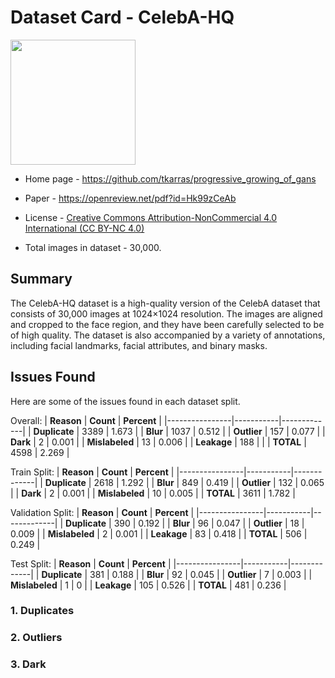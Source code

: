 # Dataset Card - CelebA-HQ
<img src="https://pythonawesome.com/content/images/2018/07/celebA-HQ.jpg" height="200" />


+ Home page - https://github.com/tkarras/progressive_growing_of_gans

+ Paper - https://openreview.net/pdf?id=Hk99zCeAb

+ License - [Creative Commons Attribution-NonCommercial 4.0 International (CC BY-NC 4.0)](https://creativecommons.org/licenses/by-nc/4.0/)

+ Total images in dataset - 30,000.

## Summary
The CelebA-HQ dataset is a high-quality version of the CelebA dataset that consists of 30,000 images at 1024×1024 resolution. The images are aligned and cropped to the face region, and they have been carefully selected to be of high quality. The dataset is also accompanied by a variety of annotations, including facial landmarks, facial attributes, and binary masks.

## Issues Found
Here are some of the issues found in each dataset split.

Overall:
| **Reason**     | **Count** | **Percent** |
|----------------|-----------|-------------|
| **Duplicate**  | 3389      | 1.673       |
| **Blur**       | 1037      | 0.512       |
| **Outlier**    | 157       | 0.077       |
| **Dark**       | 2         | 0.001       |
| **Mislabeled** | 13        | 0.006       |
| **Leakage**    | 188       |             |
| **TOTAL**      | 4598      | 2.269       |

Train Split:
| **Reason**     | **Count** | **Percent** |
|----------------|-----------|-------------|
| **Duplicate**  | 2618      | 1.292       |
| **Blur**       | 849       | 0.419       |
| **Outlier**    | 132       | 0.065       |
| **Dark**       | 2         | 0.001       |
| **Mislabeled** | 10        | 0.005       |
| **TOTAL**      | 3611      | 1.782       |


Validation Split:
| **Reason**     | **Count** | **Percent** |
|----------------|-----------|-------------|
| **Duplicate**  | 390       | 0.192       |
| **Blur**       | 96        | 0.047       |
| **Outlier**    | 18        | 0.009       |
| **Mislabeled** | 2         | 0.001       |
| **Leakage**    | 83        | 0.418       |
| **TOTAL**      | 506       | 0.249       |

Test Split:
| **Reason**     | **Count** | **Percent** |
|----------------|-----------|-------------|
| **Duplicate**  | 381       | 0.188       |
| **Blur**       | 92        | 0.045       |
| **Outlier**    | 7         | 0.003       |
| **Mislabeled** | 1         | 0           |
| **Leakage**    | 105       | 0.526       |
| **TOTAL**      | 481       | 0.236       |


### 1. Duplicates


### 2. Outliers


### 3. Dark
